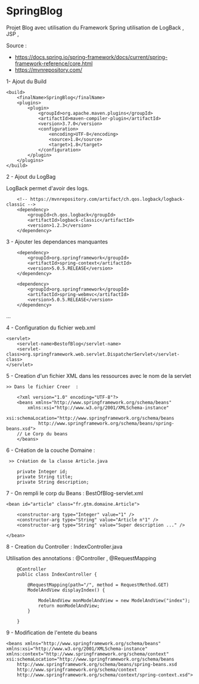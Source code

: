 # SpringBlog
Projet Blog avec utilisation du Framework Spring
utilisation de LogBack , JSP , 

Source : 
- https://docs.spring.io/spring-framework/docs/current/spring-framework-reference/core.html
- https://mvnrepository.com/



1- Ajout du Build 

	<build>
		<finalName>SpringBlog</finalName>
		<plugins>
			<plugin>
				<groupId>org.apache.maven.plugins</groupId>
				<artifactId>maven-compiler-plugin</artifactId>
				<version>3.7.0</version>
				<configuration>
					<encoding>UTF-8</encoding>
					<source>1.8</source>
					<target>1.8</target>
				</configuration>
			</plugin>
		</plugins>
	</build>

2 - Ajout du LogBag

LogBack permet d'avoir des logs.


		<!-- https://mvnrepository.com/artifact/ch.qos.logback/logback-classic -->
		<dependency>
			<groupId>ch.qos.logback</groupId>
			<artifactId>logback-classic</artifactId>
			<version>1.2.3</version>
		</dependency>
		

3 - Ajouter les dependances manquantes


		<dependency>
			<groupId>org.springframework</groupId>
			<artifactId>spring-context</artifactId>
			<version>5.0.5.RELEASE</version>
		</dependency>
		
		<dependency>
			<groupId>org.springframework</groupId>
			<artifactId>spring-webmvc</artifactId>
			<version>5.0.5.RELEASE</version>
		</dependency>
...


4 - Configuration du fichier web.xml

	<servlet>
		<servlet-name>BestofBlog</servlet-name>
		<servlet-class>org.springframework.web.servlet.DispatcherServlet</servlet-class>
	</servlet>

5 - Creation d'un fichier XML dans les ressources avec le nom de la servlet

	>> Dans le fichier Creer  :

		<?xml version="1.0" encoding="UTF-8"?>
		<beans xmlns="http://www.springframework.org/schema/beans"
			xmlns:xsi="http://www.w3.org/2001/XMLSchema-instance"
			xsi:schemaLocation="http://www.springframework.org/schema/beans
				http://www.springframework.org/schema/beans/spring-beans.xsd">
		// Le Corp du beans
		</beans>
	
	
6 - Création de la couche Domaine : 

	 >> Création de la classe Article.java
	
		private Integer id;
		private String title;
		private String description;

		
7 - On rempli le corp du Beans :  BestOfBlog-servlet.xml 
	
	
	<bean id="article" class="fr.gtm.domaine.Article">

		<constructor-arg type="Integer" value="1" />
		<constructor-arg type="String" value="Article n°1" />
		<constructor-arg type="String" value="Super description ..." />

	</bean>



8 -  Creation du Controller  : IndexController.java

Utilisation des annotations   : @Controller , @RequestMapping

		@Controller
		public class IndexController {

			@RequestMapping(path="/", method = RequestMethod.GET)
			ModelAndView displayIndex() {
				
				ModelAndView monModelAndView = new ModelAndView("index");
				return monModelAndView;
			}

		}


		
9 - Modification de l'entete du beans

	<beans xmlns="http://www.springframework.org/schema/beans"
	xmlns:xsi="http://www.w3.org/2001/XMLSchema-instance" 
	xmlns:context="http://www.springframework.org/schema/context"
	xsi:schemaLocation="http://www.springframework.org/schema/beans
        http://www.springframework.org/schema/beans/spring-beans.xsd
        http://www.springframework.org/schema/context
        http://www.springframework.org/schema/context/spring-context.xsd">













































 

	
	
